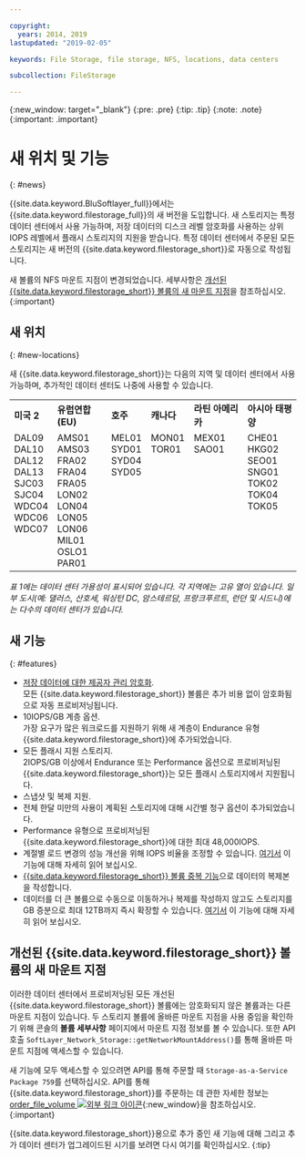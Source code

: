 ```yaml
---

copyright:
  years: 2014, 2019
lastupdated: "2019-02-05"

keywords: File Storage, file storage, NFS, locations, data centers

subcollection: FileStorage

---
```

{:new_window: target="_blank"}
{:pre: .pre}
{:tip: .tip}
{:note: .note}
{:important: .important}

# 새 위치 및 기능
{: #news}

{{site.data.keyword.BluSoftlayer_full}}에서는 {{site.data.keyword.filestorage_full}}의 새 버전을 도입합니다. 새 스토리지는 특정 데이터 센터에서 사용 가능하며, 저장 데이터의 디스크 레벨 암호화를 사용하는 상위 IOPS 레벨에서 플래시 스토리지의 지원을 받습니다. 특정 데이터 센터에서 주문된 모든 스토리지는 새 버전의 {{site.data.keyword.filestorage_short}}로 자동으로 작성됩니다.

새 볼륨의 NFS 마운트 지점이 변경되었습니다. 세부사항은 [개선된 {{site.data.keyword.filestorage_short}} 볼륨의 새 마운트 지점](#new-mount-point-for-enhanced-file-storage-volumes)을 참조하십시오.
{:important}

## 새 위치
{: #new-locations}

새 {{site.data.keyword.filestorage_short}}는 다음의 지역 및 데이터 센터에서 사용 가능하며, 추가적인 데이터 센터도 나중에 사용할 수 있습니다.

<table role="presentation">
  <tr>
    <td><strong>미국 2</strong></td>
    <td><strong>유럽연합(EU)</strong></td>
    <td><strong>호주</strong></td>
    <td><strong>캐나다</strong></td>
    <td><strong>라틴 아메리카</strong></td>
    <td><strong>아시아 태평양</strong></td>
  </tr>
  <tr>
    <td>DAL09<br />
	DAL10<br />
	DAL12<br />
	DAL13<br />
	SJC03<br />
SJC04<br />
	WDC04<br />
	WDC06<br />
	WDC07<br />
	<br /><br /><br />
    </td>
    <td>AMS01<br />
AMS03<br />
	FRA02<br />
	FRA04<br />
	FRA05<br />
	LON02<br />
	LON04<br />
	LON05<br />
	LON06<br />
	MIL01<br />
	OSLO1<br />
	PAR01<br />
    </td>
    <td>MEL01<br />
SYD01<br />
SYD04<br />
        SYD05<br /><br /><br /><br /><br /><br /><br /><br /><br />
    </td>
    <td>MON01<br />
TOR01<br />
	<br /><br /><br /><br /><br /><br /><br /><br /><br /><br />
    </td>
    <td>MEX01<br />
SAO01<br />
	<br /><br /><br /><br /><br /><br /><br /><br /><br /><br />
    </td>
    <td>CHE01<br />
HKG02<br />
	SEO01<br />
	SNG01<br />
TOK02<br />
	TOK04<br />
	TOK05<br />
	<br /><br /><br /><br /><br />
    </td>
  </tr>
</table>

*표 1에는 데이터 센터 가용성이 표시되어 있습니다. 각 지역에는 고유 열이 있습니다. 일부 도시(예: 댈러스, 산호세, 워싱턴 DC, 암스테르담, 프랑크푸르트, 런던 및 시드니)에는 다수의 데이터 센터가 있습니다.*

## 새 기능
{: #features}

- [저장 데이터에 대한 제공자 관리 암호화](/docs/infrastructure/FileStorage?topic=FileStorage-encryption). <br/> 모든 {{site.data.keyword.filestorage_short}} 볼륨은 추가 비용 없이 암호화됨으로 자동 프로비저닝됩니다.
- 10IOPS/GB 계층 옵션. <br/> 가장 요구가 많은 워크로드를 지원하기 위해 새 계층이 Endurance 유형 {{site.data.keyword.filestorage_short}}에 추가되었습니다.
- 모든 플래시 지원 스토리지. <br/> 2IOPS/GB 이상에서 Endurance 또는 Performance 옵션으로 프로비저닝된 {{site.data.keyword.filestorage_short}}는 모든 플래시 스토리지에서 지원됩니다.
- 스냅샷 및 복제 지원.
- 전체 한달 미만의 사용이 계획된 스토리지에 대해 시간별 청구 옵션이 추가되었습니다.
- Performance 유형으로 프로비저닝된 {{site.data.keyword.filestorage_short}}에 대한 최대 48,000IOPS.
- 계절별 로드 변경의 성능 개선을 위해 IOPS 비율을 조정할 수 있습니다. [여기서](/docs/infrastructure/FileStorage?topic=FileStorage-adjustingIOPS) 이 기능에 대해 자세히 읽어 보십시오.
- [{{site.data.keyword.filestorage_short}} 볼륨 중복 기능](/docs/infrastructure/FileStorage?topic=FileStorage-duplicatevolume)으로 데이터의 복제본을 작성합니다.
- 데이터를 더 큰 볼륨으로 수동으로 이동하거나 복제를 작성하지 않고도 스토리지를 GB 증분으로 최대 12TB까지 즉시 확장할 수 있습니다. [여기서](/docs/infrastructure/FileStorage?topic=FileStorage-expandCapacity) 이 기능에 대해 자세히 읽어 보십시오.

## 개선된 {{site.data.keyword.filestorage_short}} 볼륨의 새 마운트 지점

이러한 데이터 센터에서 프로비저닝된 모든 개선된 {{site.data.keyword.filestorage_short}} 볼륨에는 암호화되지 않은 볼륨과는 다른 마운트 지점이 있습니다. 두 스토리지 볼륨에 올바른 마운트 지점을 사용 중임을 확인하기 위해 콘솔의 **볼륨 세부사항** 페이지에서 마운트 지점 정보를 볼 수 있습니다. 또한 API 호출 `SoftLayer_Network_Storage::getNetworkMountAddress()`를 통해 올바른 마운트 지점에 액세스할 수 있습니다.

새 기능에 모두 액세스할 수 있으려면 API를 통해 주문할 때 `Storage-as-a-Service Package 759`를 선택하십시오. API를 통해 {{site.data.keyword.filestorage_short}}를 주문하는 데 관한 자세한 정보는 [order_file_volume ![외부 링크 아이콘](../../icons/launch-glyph.svg "외부 링크 아이콘")](https://softlayer-python.readthedocs.io/en/latest/api/managers/file.html#SoftLayer.managers.file.FileStorageManager.order_file_volume){:new_window}을 참조하십시오.
{:important}

{{site.data.keyword.filestorage_short}}용으로 추가 중인 새 기능에 대해 그리고 추가 데이터 센터가 업그레이드된 시기를 보려면 다시 여기를 확인하십시오.
{:tip}

